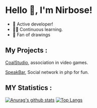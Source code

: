 # Hello 👋, I'm Nirbose!
- 💪 Active developer!
- 👨‍🎓 Continuous learning.
- 🎨 Fan of drawings

## My Projects :
[CoalStudio](https://coalstudio.fr), association in video games.

[SpeakBar](https://speakbar.fr), Social network in php for fun.

## MY Statistics :
[![Anurag's github stats](https://github-readme-stats.vercel.app/api?username=Nirbose&show_icons=true&theme=onedark)](https://github.com/anuraghazra/github-readme-stats)
[![Top Langs](https://github-readme-stats.vercel.app/api/top-langs/?username=Nirbose&theme=onedark)](https://github.com/anuraghazra/github-readme-stats)
